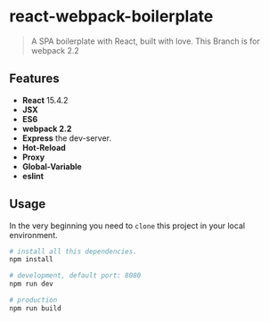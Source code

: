 # react-webpack-boilerplate

> A SPA boilerplate with React, built with love.
> This Branch is for webpack 2.2

## Features
 - **React** 15.4.2
 - **JSX**
 - **ES6**
 - **webpack 2.2**
 - **Express** the dev-server.
 - **Hot-Reload**
 - **Proxy**
 - **Global-Variable**
 - **eslint**

## Usage

In the very beginning you need to `clone` this project in your local environment.
```bash
# install all this dependencies.
npm install

# development, default port: 8080
npm run dev

# production
npm run build
```
